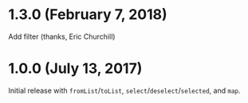 # 1.3.0 (February 7, 2018)

Add filter (thanks, Eric Churchill)

# 1.0.0 (July 13, 2017)

Initial release with `fromList`/`toList`, `select`/`deselect`/`selected`, and `map`.
